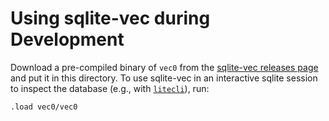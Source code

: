 # Using sqlite-vec during Development

Download a pre-compiled binary of `vec0` from the [sqlite-vec releases page](https://github.com/asg017/sqlite-vec/releases) and put it in this directory.
To use sqlite-vec in an interactive sqlite session to inspect the database (e.g., with [`litecli`](https://litecli.com/)), run:

`.load vec0/vec0`
